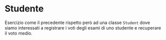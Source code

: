 # Studente

Esercizio come il precedente rispetto però ad una classe `Student` dove siamo interessati a registrare i voti degli
esami
di uno studente e recuperare il voto medio.